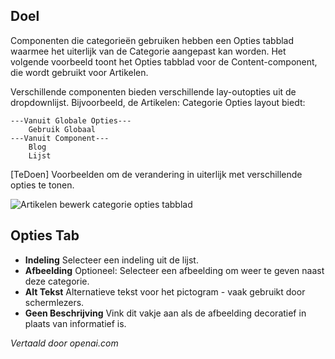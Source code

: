 <!-- Filename: Help6.x:Edit_Category_Options  / Display title: Bewerk Categorieopties -->

## Doel

Componenten die categorieën gebruiken hebben een Opties tabblad waarmee
het uiterlijk van de Categorie aangepast kan worden. Het volgende voorbeeld toont het Opties tabblad voor
de Content-component, die wordt gebruikt voor Artikelen.

Verschillende componenten bieden verschillende lay-outopties uit de dropdownlijst.
Bijvoorbeeld, de Artikelen: Categorie Opties layout biedt:
```
---Vanuit Globale Opties---
    Gebruik Globaal
---Vanuit Component---
    Blog
    Lijst
```
[TeDoen] Voorbeelden om de verandering in uiterlijk met verschillende opties te tonen.

![Artikelen bewerk categorie opties tabblad](../../../nl/images/common-elements/articles-edit-category-options-tab.png)

## Opties Tab

- **Indeling** Selecteer een indeling uit de lijst.
- **Afbeelding** Optioneel: Selecteer een afbeelding om weer te geven naast deze categorie.
- **Alt Tekst** Alternatieve tekst voor het pictogram - vaak gebruikt door schermlezers.
- **Geen Beschrijving** Vink dit vakje aan als de afbeelding decoratief in plaats van informatief is.

*Vertaald door openai.com*

